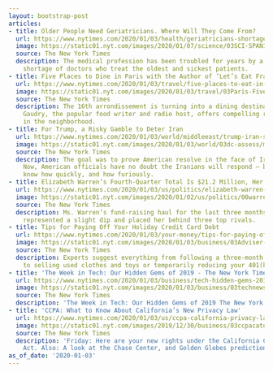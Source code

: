 ```yaml
---
layout: bootstrap-post
articles:
- title: Older People Need Geriatricians. Where Will They Come From?
  url: https://www.nytimes.com/2020/01/03/health/geriatricians-shortage.html
  image: https://static01.nyt.com/images/2020/01/07/science/03SCI-SPAN1/03SCI-SPAN1-facebookJumbo.jpg
  source: The New York Times
  description: The medical profession has been troubled for years by a persistent
    shortage of doctors who treat the oldest and sickest patients.
- title: Five Places to Dine in Paris with the Author of ‘Let’s Eat France’
  url: https://www.nytimes.com/2020/01/03/travel/five-places-to-eat-in-paris-with-food-critic-Franois-Regis-Gaudry.html
  image: https://static01.nyt.com/images/2020/01/03/travel/03Paris-FivePlaces2/03Paris-FivePlaces2-facebookJumbo.jpg
  source: The New York Times
  description: The 16th arrondissement is turning into a dining destination. François-Régis
    Gaudry, the popular food writer and radio host, offers compelling reasons to eat
    in the neighborhood.
- title: For Trump, a Risky Gamble to Deter Iran
  url: https://www.nytimes.com/2020/01/03/world/middleeast/trump-iran-suleimani.html
  image: https://static01.nyt.com/images/2020/01/03/world/03dc-assess/merlin_166601133_4c40adae-94ca-48d8-84e0-7df281f054f8-facebookJumbo.jpg
  source: The New York Times
  description: The goal was to prove American resolve in the face of Iranian attacks.
    Now, American officials have no doubt the Iranians will respond — but they don’t
    know how quickly, and how furiously.
- title: Elizabeth Warren’s Fourth-Quarter Total Is $21.2 Million, Her Campaign Says
  url: https://www.nytimes.com/2020/01/03/us/politics/elizabeth-warren-fundraising.html
  image: https://static01.nyt.com/images/2020/01/02/us/politics/00warren-money1/00warren-money1-facebookJumbo.jpg
  source: The New York Times
  description: Ms. Warren’s fund-raising haul for the last three months of the year
    represented a slight dip and placed her behind three top rivals.
- title: Tips for Paying Off Your Holiday Credit Card Debt
  url: https://www.nytimes.com/2020/01/03/your-money/tips-for-paying-off-your-holiday-credit-card-debt.html
  image: https://static01.nyt.com/images/2020/01/03/business/03Adviser-illo/03Adviser-illo-facebookJumbo.jpg
  source: The New York Times
  description: Experts suggest everything from following a three-month repayment plan
    to selling used clothes and toys or temporarily reducing your 401(k) contributions.
- title: 'The Week in Tech: Our Hidden Gems of 2019 - The New York Times'
  url: https://www.nytimes.com/2020/01/03/business/tech-hidden-gems-2019.html
  image: https://static01.nyt.com/images/2020/01/03/business/03technewsletter1/03technewsletter1-facebookJumbo.jpg
  source: The New York Times
  description: 'The Week in Tech: Our Hidden Gems of 2019 The New York Times'
- title: 'CCPA: What to Know About California’s New Privacy Law'
  url: https://www.nytimes.com/2020/01/03/us/ccpa-california-privacy-law.html
  image: https://static01.nyt.com/images/2019/12/30/business/03ccpacatoday/merlin_165501417_6e9e7b8a-d474-45c0-b153-51d22f0b3941-facebookJumbo.jpg
  source: The New York Times
  description: 'Friday: Here are your new rights under the California Consumer Privacy
    Act. Also: A look at the Chase Center, and Golden Globes predictions.'
as_of_date: '2020-01-03'
---
```


